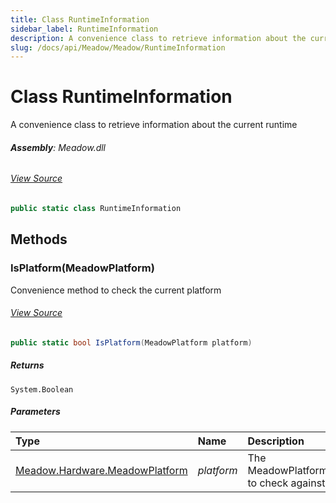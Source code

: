 ```yaml
---
title: Class RuntimeInformation
sidebar_label: RuntimeInformation
description: A convenience class to retrieve information about the current runtime
slug: /docs/api/Meadow/Meadow/RuntimeInformation
---
```

# Class RuntimeInformation
A convenience class to retrieve information about the current runtime

###### **Assembly**: Meadow.dll
###### [View Source](https://github.com/WildernessLabs/Meadow.Core.git/blob/develop/source/Meadow.Core/RuntimeInformation.cs#L9)
```csharp title="Declaration"
public static class RuntimeInformation
```
## Methods
### IsPlatform(MeadowPlatform)
Convenience method to check the current platform
###### [View Source](https://github.com/WildernessLabs/Meadow.Core.git/blob/develop/source/Meadow.Core/RuntimeInformation.cs#L17)
```csharp title="Declaration"
public static bool IsPlatform(MeadowPlatform platform)
```

##### Returns

`System.Boolean`

##### Parameters

| Type | Name | Description |
|:--- |:--- |:--- |
| [Meadow.Hardware.MeadowPlatform](../Meadow.Hardware/MeadowPlatform) | *platform* | The MeadowPlatform to check against |

